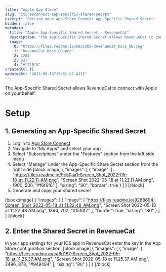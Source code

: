 ```yaml
---
title: "Apple App Store"
slug: "itunesconnect-app-specific-shared-secret"
excerpt: "Getting your App Store Connect App-Specific Shared Secret"
hidden: false
metadata: 
  title: "Apple App-Specific Shared Secret – RevenueCat"
  description: "The App-Specific Shared Secret allows RevenueCat to connect with Apple on your behalf. Here is where to find it in App Store Connect."
  image: 
    0: "https://files.readme.io/6855303-RevenueCat_Docs_OG.png"
    1: "RevenueCat Docs OG.png"
    2: 1200
    3: 627
    4: "#f7f5f5"
createdAt: {}
updatedAt: "2022-05-18T15:51:57.411Z"
---
```

The App-Specific Shared Secret allows RevenueCat to connect with Apple on your behalf. 

# Setup
## 1. Generating an App-Specific Shared Secret

1. Log in to [App Store Connect](https://appstoreconnect.apple.com/)
2. Navigate to "My Apps" and select your app
3. Select "Subscriptions" under the "Features" section from the left side menu
4. Select "Manage" under the App-Specific Share Secret section from the right side
[block:image]
{
  "images": [
    {
      "image": [
        "https://files.readme.io/9c50aa1-Screen_Shot_2022-05-18_at_11.22.11_AM.png",
        "Screen Shot 2022-05-18 at 11.22.11 AM.png",
        1900,
        506,
        "#f6f6f6"
      ],
      "sizing": "80",
      "border": true
    }
  ]
}
[/block]
5. Generate and copy your shared secret

[block:image]
{
  "images": [
    {
      "image": [
        "https://files.readme.io/9288694-Screen_Shot_2022-05-18_at_11.22.48_AM.png",
        "Screen Shot 2022-05-18 at 11.22.48 AM.png",
        1394,
        702,
        "#f5f6f7"
      ],
      "border": true,
      "sizing": "80"
    }
  ]
}
[/block]
## 2. Enter the Shared Secret in RevenueCat

In your app settings for your IOS app in RevenueCat enter the key in the App Store configuration section:
[block:image]
{
  "images": [
    {
      "image": [
        "https://files.readme.io/ca8d187-Screen_Shot_2022-05-18_at_11.25.37_AM.png",
        "Screen Shot 2022-05-18 at 11.25.37 AM.png",
        2496,
        878,
        "#949494"
      ],
      "sizing": "80"
    }
  ]
}
[/block]